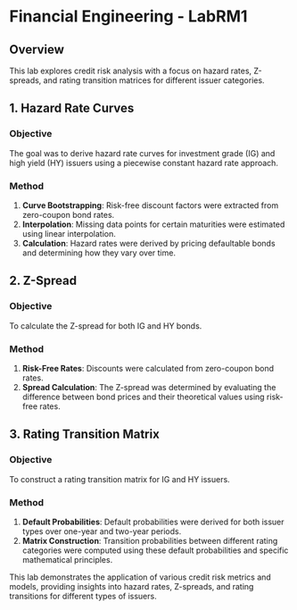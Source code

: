 # Financial Engineering - LabRM1

## Overview

This lab explores credit risk analysis with a focus on hazard rates, Z-spreads, and rating transition matrices for different issuer categories.

## 1. Hazard Rate Curves

### Objective
The goal was to derive hazard rate curves for investment grade (IG) and high yield (HY) issuers using a piecewise constant hazard rate approach.

### Method
1. **Curve Bootstrapping**: Risk-free discount factors were extracted from zero-coupon bond rates.
2. **Interpolation**: Missing data points for certain maturities were estimated using linear interpolation.
3. **Calculation**: Hazard rates were derived by pricing defaultable bonds and determining how they vary over time.

## 2. Z-Spread

### Objective
To calculate the Z-spread for both IG and HY bonds.

### Method
1. **Risk-Free Rates**: Discounts were calculated from zero-coupon bond rates.
2. **Spread Calculation**: The Z-spread was determined by evaluating the difference between bond prices and their theoretical values using risk-free rates.

## 3. Rating Transition Matrix

### Objective
To construct a rating transition matrix for IG and HY issuers.

### Method
1. **Default Probabilities**: Default probabilities were derived for both issuer types over one-year and two-year periods.
2. **Matrix Construction**: Transition probabilities between different rating categories were computed using these default probabilities and specific mathematical principles.

This lab demonstrates the application of various credit risk metrics and models, providing insights into hazard rates, Z-spreads, and rating transitions for different types of issuers.
